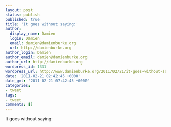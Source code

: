 ```yaml
---
layout: post
status: publish
published: true
title: 'It goes without saying:'
author:
  display_name: Damien
  login: Damien
  email: damien@damienburke.org
  url: http://damienburke.org
author_login: Damien
author_email: damien@damienburke.org
author_url: http://damienburke.org
wordpress_id: 1331
wordpress_url: http://www.damienburke.org/2011/02/21/it-goes-without-saying/
date: '2011-02-21 02:42:45 +0000'
date_gmt: '2011-02-21 07:42:45 +0000'
categories:
- tweet
tags:
- tweet
comments: []
---
```

<p>It goes without saying:</p>
